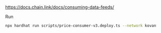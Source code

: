 https://docs.chain.link/docs/consuming-data-feeds/

Run 

```bash
npx hardhat run scripts/price-consumer-v3.deploy.ts --network kovan
```